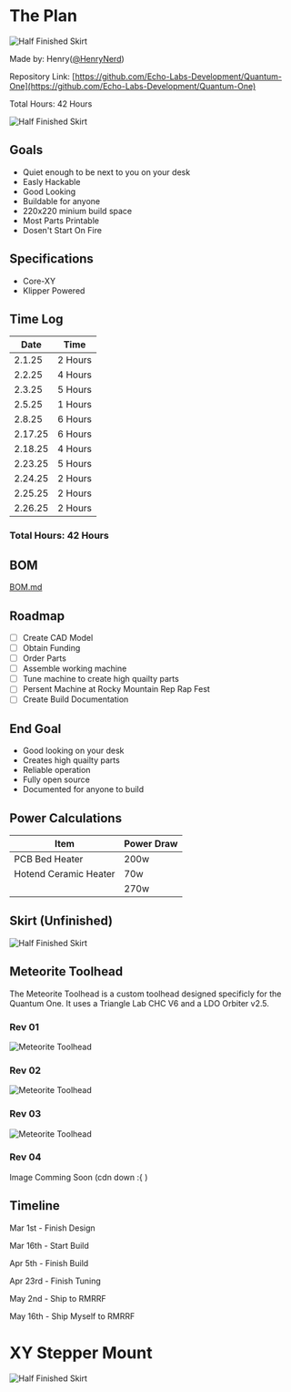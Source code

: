 # The Plan

![Half Finished Skirt](https://cloud-jb6ebx4e5-hack-club-bot.vercel.app/0untitled_presentation_11_.png)

Made by: Henry([@HenryNerd](https://github.com/HenryNerd))

Repository Link: [https://github.com/Echo-Labs-Development/Quantum-One](https://github.com/Echo-Labs-Development/Quantum-One)

Total Hours: 42 Hours

![Half Finished Skirt](https://hc-cdn.hel1.your-objectstorage.com/s/v3/30215e2db6831e5d2b626288a596c79615d21eea_image.png)

## Goals
- Quiet enough to be next to you on your desk
- Easly Hackable
- Good Looking
- Buildable for anyone
- 220x220 minium build space
- Most Parts Printable
- Dosen't Start On Fire

## Specifications
- Core-XY
- Klipper Powered

## Time Log
| Date | Time |
| -------- | -------- |
| 2.1.25 | 2 Hours |
| 2.2.25 | 4 Hours |
| 2.3.25 | 5 Hours |
| 2.5.25 | 1 Hours |
| 2.8.25 | 6 Hours |
| 2.17.25 | 6 Hours |
| 2.18.25 | 4 Hours |
| 2.23.25 | 5 Hours |
| 2.24.25 | 2 Hours |
| 2.25.25 | 2 Hours |
| 2.26.25 | 2 Hours |


### Total Hours: 42 Hours

## BOM
[BOM.md](https://github.com/Echo-Labs-Development/Quantum-One/blob/8280ed5a5fece50f8bd1d9ca4763da4ab5bdc901/BOM.md)

## Roadmap
- [ ] Create CAD Model
- [ ] Obtain Funding
- [ ] Order Parts
- [ ] Assemble working machine
- [ ] Tune machine to create high quailty parts
- [ ] Persent Machine at Rocky Mountain Rep Rap Fest
- [ ] Create Build Documentation

## End Goal
- Good looking on your desk
- Creates high quailty parts
- Reliable operation
- Fully open source
- Documented for anyone to build

## Power Calculations
| Item | Power Draw |
| ------ | ------ |
| PCB Bed Heater | 200w |
| Hotend Ceramic Heater | 70w |
| | 270w |

## Skirt (Unfinished)
![Half Finished Skirt](https://cloud-o589vt3c5-hack-club-bot.vercel.app/0screenshot_2025-02-03_at_9.30.14___pm.png)

## Meteorite Toolhead
The Meteorite Toolhead is a custom toolhead designed specificly for the Quantum One. It uses a Triangle Lab CHC V6 and a LDO Orbiter v2.5. 

### Rev 01
![Meteorite Toolhead](https://cdn.hackclubber.dev/slackcdn/c8221ae918d158a0b5529569b7dc8516.png)

### Rev 02
![Meteorite Toolhead](https://cloud-buerphdqo-hack-club-bot.vercel.app/0image.png)

### Rev 03
![Meteorite Toolhead](https://hc-cdn.hel1.your-objectstorage.com/s/v3/1b58a33db7e2a984d8df5b94a2ce6421278916f8_image.png)

### Rev 04
Image Comming Soon (cdn down :{ )

## Timeline
Mar 1st - Finish Design

Mar 16th - Start Build

Apr 5th - Finish Build

Apr 23rd - Finish Tuning

May 2nd - Ship to RMRRF

May 16th - Ship Myself to RMRRF

# XY Stepper Mount
![Half Finished Skirt](https://cloud-4ai7mgw57-hack-club-bot.vercel.app/0image.png)
